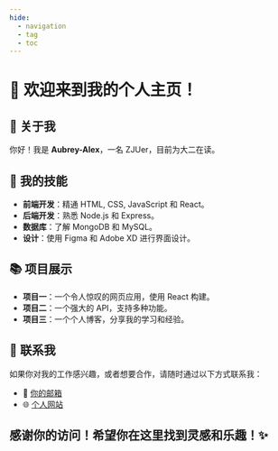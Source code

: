 ```yaml
---
hide:
  - navigation
  - tag
  - toc
---
```


# 👋 欢迎来到我的个人主页！

## 🚀 关于我
你好！我是 **Aubrey-Alex**，一名 ZJUer，目前为大二在读。

## 🌟 我的技能

- **前端开发**：精通 HTML, CSS, JavaScript 和 React。
- **后端开发**：熟悉 Node.js 和 Express。
- **数据库**：了解 MongoDB 和 MySQL。
- **设计**：使用 Figma 和 Adobe XD 进行界面设计。

## 📚 项目展示

- **项目一**：一个令人惊叹的网页应用，使用 React 构建。
- **项目二**：一个强大的 API，支持多种功能。
- **项目三**：一个个人博客，分享我的学习和经验。

## 🌈 联系我

如果你对我的工作感兴趣，或者想要合作，请随时通过以下方式联系我：

- 📧 [你的邮箱](mailto:1651256706@qq.com)
- 🌐 [个人网站](https://Aubrey-Alex.github.io)

## 感谢你的访问！希望你在这里找到灵感和乐趣！✨
